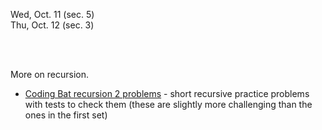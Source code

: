 
<div class="lecture1">

<!--
<div class="lecture1">
<div class="lecture2">
<div class="recitation">
<div class="important">
-->
<div class="column_date">

 
Wed, Oct. 11 (sec. 5) <br>
Thu, Oct. 12 (sec. 3)


</div>

<div class="column_recitation">
<p markdown="block">

<br><br>

More on recursion. 

</p>
</div>

<div class="column_assign">
<p markdown="block">

- [Coding Bat recursion 2 problems](http://codingbat.com/java/Recursion-2) - short recursive practice problems
with tests to check them (these are slightly more challenging than the ones in the first set) 

</p>
</div>

</div>
